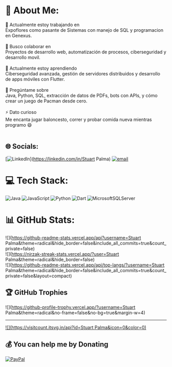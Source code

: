 # 💫 About Me:
🎯 Actualmente estoy trabajando en<br> Expoflores como pasante de Sistemas con manejo de SQL y programacion en Genexus.<br><br>🤝 Busco colaborar en<br>Proyectos de desarrollo web, automatización de procesos, ciberseguridad y desarrollo movil.<br><br>🌱 Actualmente estoy aprendiendo<br>Ciberseguridad avanzada, gestión de servidores distribuidos y desarrollo de apps móviles con Flutter.<br><br>💬 Pregúntame sobre<br>Java, Python, SQL, extracción de datos de PDFs, bots con APIs, y cómo crear un juego de Pacman desde cero.<br><br>⚡ Dato curioso<br>Me encanta jugar baloncesto, correr y probar comida nueva mientras programo 😄<br><br>


## 🌐 Socials:
[![LinkedIn](https://img.shields.io/badge/LinkedIn-%230077B5.svg?logo=linkedin&logoColor=white)](https://linkedin.com/in/Stuart Palma) [![email](https://img.shields.io/badge/Email-D14836?logo=gmail&logoColor=white)](mailto:jhou2013x@hotmail.com) 

# 💻 Tech Stack:
![Java](https://img.shields.io/badge/java-%23ED8B00.svg?style=for-the-badge&logo=openjdk&logoColor=white) ![JavaScript](https://img.shields.io/badge/javascript-%23323330.svg?style=for-the-badge&logo=javascript&logoColor=%23F7DF1E) ![Python](https://img.shields.io/badge/python-3670A0?style=for-the-badge&logo=python&logoColor=ffdd54) ![Dart](https://img.shields.io/badge/dart-%230175C2.svg?style=for-the-badge&logo=dart&logoColor=white) ![MicrosoftSQLServer](https://img.shields.io/badge/Microsoft%20SQL%20Server-CC2927?style=for-the-badge&logo=microsoft%20sql%20server&logoColor=white)
# 📊 GitHub Stats:
![](https://github-readme-stats.vercel.app/api?username=Stuart Palma&theme=radical&hide_border=false&include_all_commits=true&count_private=false)<br/>
![](https://nirzak-streak-stats.vercel.app/?user=Stuart Palma&theme=radical&hide_border=false)<br/>
![](https://github-readme-stats.vercel.app/api/top-langs/?username=Stuart Palma&theme=radical&hide_border=false&include_all_commits=true&count_private=false&layout=compact)

## 🏆 GitHub Trophies
![](https://github-profile-trophy.vercel.app/?username=Stuart Palma&theme=radical&no-frame=false&no-bg=true&margin-w=4)

---
[![](https://visitcount.itsvg.in/api?id=Stuart Palma&icon=0&color=0)](https://visitcount.itsvg.in)

  ## 💰 You can help me by Donating
  [![PayPal](https://img.shields.io/badge/PayPal-00457C?style=for-the-badge&logo=paypal&logoColor=white)](https://paypal.me/https://paypal.me/StuartPalma407?country.x=EC&locale.x=es_XC) 

  
<!-- Proudly created with GPRM ( https://gprm.itsvg.in ) -->
